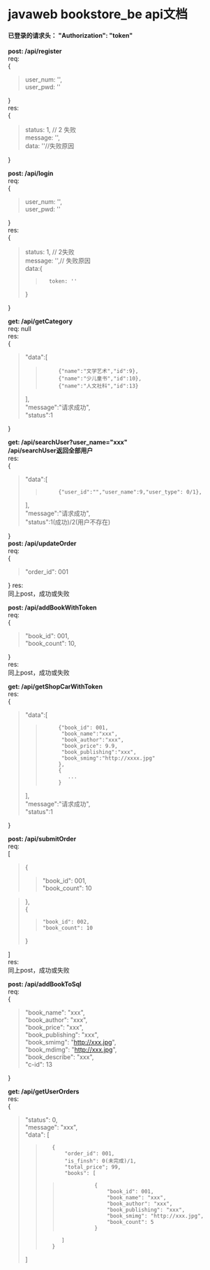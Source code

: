 <h1>javaweb bookstore_be api文档</h1>

<h4>已登录的请求头： "Authorization": "token"</h4>

**post: /api/register**  
req:  
{  
>   user_num: '',  
>   user_pwd: ''  

}  
res:  
{  
>   status: 1, // 2 失败  
>   message: '',  
>   data: ''//失败原因
  
}  
  
**post: /api/login**  
req:  
{  
>    user_num: '',  
>    user_pwd: ''  

}  
res:  
{  
>   status: 1, // 2失败  
>   message: '',// 失败原因  
>   data:{  
>>       token: ''  
>    }  

}  
  
**get: /api/getCategory**  
req: null  
res:   
{  
>   "data":[  
>>          {"name":"文学艺术","id":9},  
>>          {"name":"少儿童书","id":10},  
>>          {"name":"人文社科","id":13}
>  ],  
>   "message":"请求成功",  
>   "status":1  

}  

**get: /api/searchUser?user_name="xxx"  
/api/searchUser返回全部用户**  
res:   
{  
>   "data":[  
>>          {"user_id":"","user_name":9,"user_type": 0/1},  
>  ],  
>   "message":"请求成功",  
>   "status":1(成功)/2(用户不存在)    
  
}  
**post: /api/updateOrder**  
req:  
{  
> "order_id": 001  
  
}
res:  
同上post，成功或失败

**post: /api/addBookWithToken**  
req:  
{  
>   "book_id": 001,  
>   "book_count": 10,  
  
}  
res:  
同上post，成功或失败  

**get:  /api/getShopCarWithToken**  
res:  
{  
>   "data":[  
>>          {"book_id": 001,  
>>           "book_name":"xxx",  
>>           "book_author":"xxx",  
>>           "book_price": 9.9,
>>           "book_publishing":"xxx",
>>           "book_smimg":"http://xxxx.jpg"
>>          },
>>          {
>>             ...
>>          } 
>  ],  
>   "message":"请求成功",  
>   "status":1 
  
}

**post:  /api/submitOrder**  
req:  
[  
> {  
>>    "book_id": 001,  
>>    "book_count": 10  

> },  
  {  
>>     "book_id": 002,
>>     "book_count": 10  
>  }  

]  
res:  
同上post，成功或失败  

**post:  /api/addBookToSql**  
req:  
{  
> "book_name": "xxx",  
  "book_author": "xxx",  
  "book_price": "xxx",  
  "book_publishing": "xxx",  
  "book_smimg": "http://xxx.jpg",  
  "book_mdimg": "http://xxx.jpg",  
  "book_describe": "xxx",  
  "c-id": 13  
  
}  

**get:  /api/getUserOrders**  
res:  
{  
>   "status": 0,  
    "message": "xxx",  
    "data": [  
>>        {
>>            "order_id": 001,  
>>            "is_finsh": 0(未完成)/1,
>>            "total_price"; 99,
>>            "books": [
>>>                {
>>>                    "book_id": 001,
>>>                    "book_name": "xxx",
>>>                    "book_author": "xxx",
>>>                    "book_publishing": "xxx",
>>>                    "book_smimg": "http://xxx.jpg",
>>>                    "book_count": 5
>>>                }
>>           ]
>>        }
>    ]